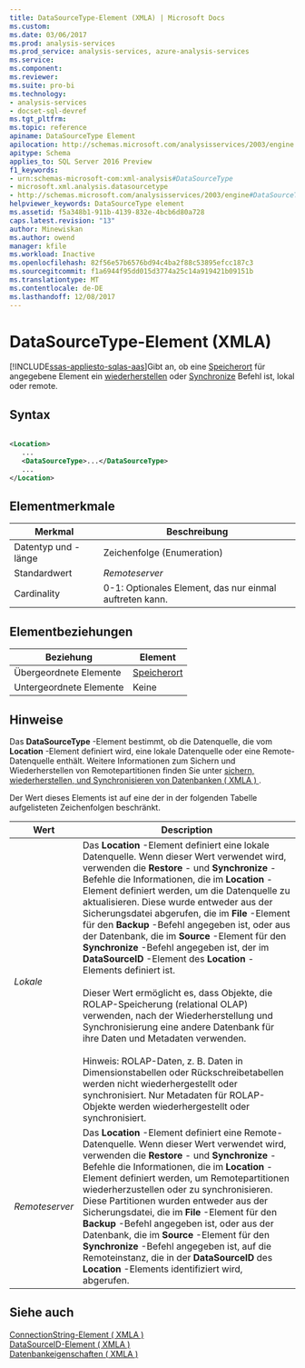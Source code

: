 ```yaml
---
title: DataSourceType-Element (XMLA) | Microsoft Docs
ms.custom: 
ms.date: 03/06/2017
ms.prod: analysis-services
ms.prod_service: analysis-services, azure-analysis-services
ms.service: 
ms.component: 
ms.reviewer: 
ms.suite: pro-bi
ms.technology:
- analysis-services
- docset-sql-devref
ms.tgt_pltfrm: 
ms.topic: reference
apiname: DataSourceType Element
apilocation: http://schemas.microsoft.com/analysisservices/2003/engine
apitype: Schema
applies_to: SQL Server 2016 Preview
f1_keywords:
- urn:schemas-microsoft-com:xml-analysis#DataSourceType
- microsoft.xml.analysis.datasourcetype
- http://schemas.microsoft.com/analysisservices/2003/engine#DataSourceType
helpviewer_keywords: DataSourceType element
ms.assetid: f5a348b1-911b-4139-832e-4bcb6d80a728
caps.latest.revision: "13"
author: Minewiskan
ms.author: owend
manager: kfile
ms.workload: Inactive
ms.openlocfilehash: 82f56e57b6576bd94c4ba2f88c53895efcc187c3
ms.sourcegitcommit: f1a6944f95dd015d3774a25c14a919421b09151b
ms.translationtype: MT
ms.contentlocale: de-DE
ms.lasthandoff: 12/08/2017
---
```

# <a name="datasourcetype-element-xmla"></a>DataSourceType-Element (XMLA)
[!INCLUDE[ssas-appliesto-sqlas-aas](../../../includes/ssas-appliesto-sqlas-aas.md)]Gibt an, ob eine [Speicherort](../../../analysis-services/xmla/xml-elements-properties/location-element-xmla.md) für angegebene Element ein [wiederherstellen](../../../analysis-services/xmla/xml-elements-commands/restore-element-xmla.md) oder [Synchronize](../../../analysis-services/xmla/xml-elements-commands/synchronize-element-xmla.md) Befehl ist, lokal oder remote.  
  
## <a name="syntax"></a>Syntax  
  
```xml  
  
<Location>  
   ...  
   <DataSourceType>...</DataSourceType>  
   ...  
</Location>  
```  
  
## <a name="element-characteristics"></a>Elementmerkmale  
  
|Merkmal|Beschreibung|  
|--------------------|-----------------|  
|Datentyp und -länge|Zeichenfolge (Enumeration)|  
|Standardwert|*Remoteserver*|  
|Cardinality|0-1: Optionales Element, das nur einmal auftreten kann.|  
  
## <a name="element-relationships"></a>Elementbeziehungen  
  
|Beziehung|Element|  
|------------------|-------------|  
|Übergeordnete Elemente|[Speicherort](../../../analysis-services/xmla/xml-elements-properties/location-element-xmla.md)|  
|Untergeordnete Elemente|Keine|  
  
## <a name="remarks"></a>Hinweise  
 Das **DataSourceType** -Element bestimmt, ob die Datenquelle, die vom **Location** -Element definiert wird, eine lokale Datenquelle oder eine Remote-Datenquelle enthält. Weitere Informationen zum Sichern und Wiederherstellen von Remotepartitionen finden Sie unter [sichern, wiederherstellen, und Synchronisieren von Datenbanken &#40; XMLA &#41; ](../../../analysis-services/multidimensional-models-scripting-language-assl-xmla/backing-up-restoring-and-synchronizing-databases-xmla.md).  
  
 Der Wert dieses Elements ist auf eine der in der folgenden Tabelle aufgelisteten Zeichenfolgen beschränkt.  
  
|Wert|Description|  
|-----------|-----------------|  
|*Lokale*|Das **Location** -Element definiert eine lokale Datenquelle. Wenn dieser Wert verwendet wird, verwenden die **Restore** - und **Synchronize** -Befehle die Informationen, die im **Location** -Element definiert werden, um die Datenquelle zu aktualisieren. Diese wurde entweder aus der Sicherungsdatei abgerufen, die im **File** -Element für den **Backup** -Befehl angegeben ist, oder aus der Datenbank, die im **Source** -Element für den **Synchronize** -Befehl angegeben ist, der im **DataSourceID** -Element des **Location** -Elements definiert ist.<br /><br /> Dieser Wert ermöglicht es, dass Objekte, die ROLAP-Speicherung (relational OLAP) verwenden, nach der Wiederherstellung und Synchronisierung eine andere Datenbank für ihre Daten und Metadaten verwenden.<br /><br /> Hinweis: ROLAP-Daten, z. B. Daten in Dimensionstabellen oder Rückschreibetabellen werden nicht wiederhergestellt oder synchronisiert. Nur Metadaten für ROLAP-Objekte werden wiederhergestellt oder synchronisiert.|  
|*Remoteserver*|Das **Location** -Element definiert eine Remote-Datenquelle. Wenn dieser Wert verwendet wird, verwenden die **Restore** - und **Synchronize** -Befehle die Informationen, die im **Location** -Element definiert werden, um Remotepartitionen wiederherzustellen oder zu synchronisieren. Diese Partitionen wurden entweder aus der Sicherungsdatei, die im **File** -Element für den **Backup** -Befehl angegeben ist, oder aus der Datenbank, die im **Source** -Element für den **Synchronize** -Befehl angegeben ist, auf die Remoteinstanz, die in der **DataSourceID** des **Location** -Elements identifiziert wird, abgerufen.|  
  
## <a name="see-also"></a>Siehe auch  
 [ConnectionString-Element &#40; XMLA &#41;](../../../analysis-services/xmla/xml-elements-properties/connectionstring-element-xmla.md)   
 [DataSourceID-Element &#40; XMLA &#41;](../../../analysis-services/xmla/xml-elements-properties/datasourceid-element-xmla.md)   
 [Datenbankeigenschaften &#40; XMLA &#41;](../../../analysis-services/xmla/xml-elements-properties/xml-elements-properties.md)  
  
  
